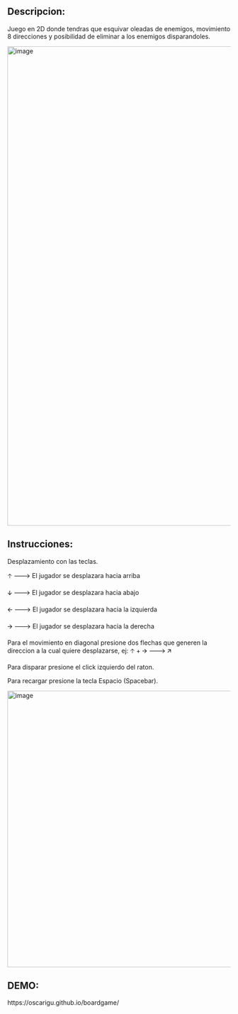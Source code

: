 <h2>Descripcion:</h2>

Juego en 2D donde tendras que esquivar oleadas de enemigos, movimiento 8 direcciones y posibilidad de eliminar a los enemigos disparandoles.

<img width="1920" height="1080" alt="image" src="https://github.com/user-attachments/assets/97acb83b-ac62-490a-8937-986e7cef259e" />

<h2>Instrucciones:</h2>

Desplazamiento con las teclas. 

🡡 ---> El jugador se desplazara hacia arriba

🡫 ---> El jugador se desplazara hacia abajo

🡨 ---> El jugador se desplazara hacia la izquierda

🡪 ---> El jugador se desplazara hacia la derecha

Para el movimiento en diagonal presione dos flechas que generen la direccion a la cual quiere desplazarse,
ej: 🡡 + 🡪 ---> 🡭

Para disparar presione el click izquierdo del raton.

Para recargar presione la tecla Espacio (Spacebar).

<img width="1086" height="623" alt="image" src="https://github.com/user-attachments/assets/f95c9829-ed94-49c4-bfc9-d4927fdbf3d1" />

<h2>DEMO:</h2>
https://oscarigu.github.io/boardgame/
